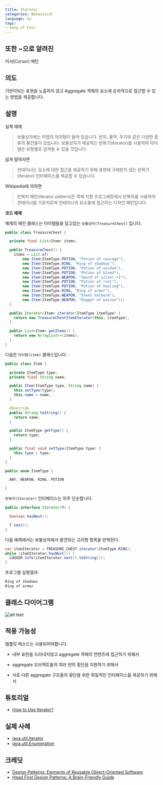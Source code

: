 ```yaml
---
title: Iterator
categories: Behavioral
language: ko
tags:
- Gang of Four
---
```


## 또한 ~으로 알려진

커서(Cursor) 패턴

## 의도
기반이되는 표현을 노출하지 않고 Aggregate 객체의 요소에 순차적으로 접근할 수 있는 방법을 제공합니다.

## 설명

실제 예제

> 보물상자에는 마법의 아이템이 들어 있습니다. 반지, 물약, 무기와 같은 다양한 종류의 물건들이 있습니다. 보물상자가 제공하는 반복기(iterator)를 사용하여 아이템은 유형별로 검색될 수 있을 것입니다.

쉽게 말하자면

> 컨테이너는 요소에 대한 접근을 제공하기 위해 표현에 구애받지 않는 반복기(iterator) 인터페이스를 제공할 수 있습니다.

Wikipedia에 의하면

> 반복자 패턴(iterator pattern)은 객체 지향 프로그래밍에서 반복자를 사용하여 컨테이너를 가로지르며 컨테이너의 요소들에 접근하는 디자인 패턴입니다.

**코드 예제**

예제의 메인 클래스는 아이템들을 담고있는 `보물상자(TreasureChest)` 입니다.

```java
public class TreasureChest {

  private final List<Item> items;

  public TreasureChest() {
    items = List.of(
        new Item(ItemType.POTION, "Potion of courage"),
        new Item(ItemType.RING, "Ring of shadows"),
        new Item(ItemType.POTION, "Potion of wisdom"),
        new Item(ItemType.POTION, "Potion of blood"),
        new Item(ItemType.WEAPON, "Sword of silver +1"),
        new Item(ItemType.POTION, "Potion of rust"),
        new Item(ItemType.POTION, "Potion of healing"),
        new Item(ItemType.RING, "Ring of armor"),
        new Item(ItemType.WEAPON, "Steel halberd"),
        new Item(ItemType.WEAPON, "Dagger of poison"));
  }

  public Iterator<Item> iterator(ItemType itemType) {
    return new TreasureChestItemIterator(this, itemType);
  }

  public List<Item> getItems() {
    return new ArrayList<>(items);
  }
}
```

다음은 `아이템(item)` 클래스입니다. :

```java
public class Item {

  private ItemType type;
  private final String name;

  public Item(ItemType type, String name) {
    this.setType(type);
    this.name = name;
  }

  @Override
  public String toString() {
    return name;
  }

  public ItemType getType() {
    return type;
  }

  public final void setType(ItemType type) {
    this.type = type;
  }
}

public enum ItemType {

  ANY, WEAPON, RING, POTION

}
```

`반복자(Iterator)` 인터페이스는 아주 단순합니다.

```java
public interface Iterator<T> {

  boolean hasNext();

  T next();
}
```

다음 예제에서는 보물상자에서 발견되는 고리형 항목을 반복한다.

```java
var itemIterator = TREASURE_CHEST.iterator(ItemType.RING);
while (itemIterator.hasNext()) {
  LOGGER.info(itemIterator.next().toString());
}
```

프로그램 실행결과:

```java
Ring of shadows
Ring of armor
```

## 클래스 다이어그램

![alt text](../../../iterator/etc/iterator_1.png "Iterator")

## 적용 가능성

템플릿 메소드는 사용되어야합니다.

* 내부 표현을 드러내지않고 aggregate 객체의 컨텐츠에 접근하기 위해서

* aggregate 오브젝트들의 여러 번의 횡단을 지원하기 위해서

* 서로 다른 aggregate 구조들의 횡단을 위한  획일적인 인터페이스를 제공하기 위해서

## 튜토리얼

* [How to Use Iterator?](http://www.tutorialspoint.com/java/java_using_iterator.htm)

## 실제 사례

* [java.util.Iterator](http://docs.oracle.com/javase/8/docs/api/java/util/Iterator.html)
* [java.util.Enumeration](http://docs.oracle.com/javase/8/docs/api/java/util/Enumeration.html)

## 크레딧

* [Design Patterns: Elements of Reusable Object-Oriented Software](https://www.amazon.com/gp/product/0201633612/ref=as_li_tl?ie=UTF8&camp=1789&creative=9325&creativeASIN=0201633612&linkCode=as2&tag=javadesignpat-20&linkId=675d49790ce11db99d90bde47f1aeb59)
* [Head First Design Patterns: A Brain-Friendly Guide](https://www.amazon.com/gp/product/0596007124/ref=as_li_tl?ie=UTF8&camp=1789&creative=9325&creativeASIN=0596007124&linkCode=as2&tag=javadesignpat-20&linkId=6b8b6eea86021af6c8e3cd3fc382cb5b)
